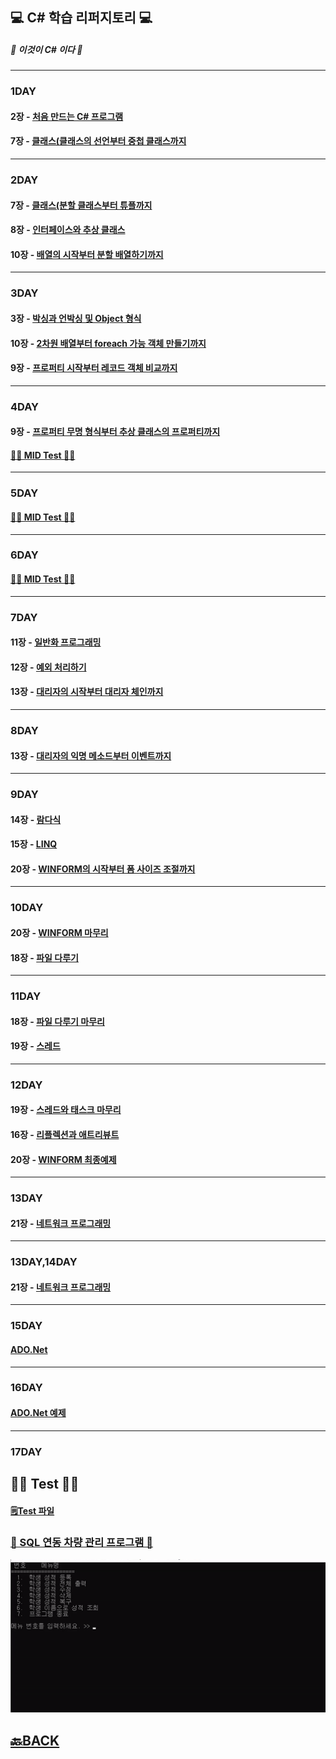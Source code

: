 ## 💻 C# 학습 리퍼지토리 💻

##### 📖 이것이 C# 이다 📖
___ 
### 1DAY
#### 2장 - [처음 만드는 C# 프로그램](https://github.com/XOXOT/Csharp/blob/main/1DAY/2-1.%20Hello/MainApp.cs)
#### 7장 - [클래스(클래스의 선언부터 중첩 클래스까지](https://github.com/XOXOT/Csharp/tree/main/1DAY)
___ 

### 2DAY
#### 7장 - [클래스(분할 클래스부터 튜플까지](https://github.com/XOXOT/Csharp/tree/main/2DAY)
#### 8장 - [인터페이스와 추상 클래스](https://github.com/XOXOT/Csharp/tree/main/2DAY)
#### 10장 - [배열의 시작부터 분할 배열하기까지](https://github.com/XOXOT/Csharp/tree/main/2DAY)
___ 
### 3DAY 
#### 3장 - [박싱과 언박싱 및 Object 형식](https://github.com/XOXOT/Csharp/tree/main/3DAY)
#### 10장 - [2차원 배열부터 foreach 가능 객체 만들기까지](https://github.com/XOXOT/Csharp/tree/main/3DAY)
#### 9장 - [프로퍼티 시작부터 레코드 객체 비교까지](https://github.com/XOXOT/Csharp/tree/main/3DAY)
___ 
### 4DAY 
#### 9장 - [프로퍼티 무명 형식부터 추상 클래스의 프로퍼티까지](https://github.com/XOXOT/Csharp/tree/main/4DAY)
#### [✍🏻 MID Test ✍🏻](https://github.com/XOXOT/Csharp/tree/main/4DAY)
___ 
### 5DAY 
#### [✍🏻 MID Test ✍🏻](https://github.com/XOXOT/Csharp/tree/main/5DAY)
___ 
### 6DAY 
#### [✍🏻 MID Test ✍🏻](https://github.com/XOXOT/Csharp/tree/main/6DAY)
___ 
### 7DAY
#### 11장 - [일반화 프로그래밍](https://github.com/XOXOT/Csharp/tree/main/7DAY) 
#### 12장 - [예외 처리하기](https://github.com/XOXOT/Csharp/tree/main/7DAY)
#### 13장 - [대리자의 시작부터 대리자 체인까지](https://github.com/XOXOT/Csharp/tree/main/7DAY) 
___ 
### 8DAY 
#### 13장 - [대리자의 익명 메소드부터 이벤트까지](https://github.com/XOXOT/Csharp/tree/main/8DAY) 
___ 
### 9DAY
#### 14장 - [람다식](https://github.com/XOXOT/Csharp/tree/main/9DAY)
#### 15장 - [LINQ](https://github.com/XOXOT/Csharp/tree/main/9DAY)
#### 20장 - [WINFORM의 시작부터 폼 사이즈 조절까지](https://github.com/XOXOT/Csharp/tree/main/9DAY)
___
### 10DAY
#### 20장 - [WINFORM 마무리](https://github.com/XOXOT/Csharp/tree/main/10DAY)
#### 18장 - [파일 다루기](https://github.com/XOXOT/Csharp/tree/main/10DAY)
___
### 11DAY
#### 18장 - [파일 다루기 마무리](https://github.com/XOXOT/Csharp/tree/main/11DAY)
#### 19장 - [스레드](https://github.com/XOXOT/Csharp/tree/main/11DAY)
___ 
### 12DAY
#### 19장 - [스레드와 태스크 마무리](https://github.com/XOXOT/Csharp/tree/main/12DAY)
#### 16장 - [리플렉션과 애트리뷰트](https://github.com/XOXOT/Csharp/tree/main/12DAY)
#### 20장 - [WINFORM 최종예제](https://github.com/XOXOT/Csharp/tree/main/12DAY/20.%20AsyncFileIOWinForm)
___ 
### 13DAY
#### 21장 - [네트워크 프로그래밍](https://github.com/XOXOT/Csharp/tree/main/13%2C14DAY)
___ 
### 13DAY,14DAY
#### 21장 - [네트워크 프로그래밍](https://github.com/XOXOT/Csharp/tree/main/13%2C14DAY)
___ 
### 15DAY
#### [ADO.Net](https://github.com/XOXOT/Csharp/tree/main/15DAY)
___ 
### 16DAY
#### [ADO.Net 예제](https://github.com/XOXOT/Csharp/tree/main/16DAY)
___ 
### 17DAY
## ✍🏻 Test ✍🏻
#### [🗒Test 파일](https://github.com/XOXOT/Csharp/blob/main/17DAY/%ED%8F%89%EA%B0%80_%EC%88%98%EC%A0%95%EB%B3%B8.pdf)
### [📝 SQL 연동 차량 관리 프로그램 📝](https://github.com/XOXOT/C_study/blob/master/C%EA%B8%B0%EB%B3%B8/%ED%95%99%EC%83%9D%EC%84%B1%EC%A0%81%EA%B4%80%EB%A6%AC%ED%94%84%EB%A1%9C%EA%B7%B8%EB%9E%A8/answer(%ED%95%99%EC%83%9D%EC%84%B1%EC%A0%81%EA%B4%80%EB%A6%AC).c)
<img src = https://github.com/XOXOT/C_study/blob/master/C%EA%B8%B0%EB%B3%B8/img/%ED%95%99%EC%83%9D%20%EC%84%B1%EC%A0%81%20%EA%B4%80%EB%A6%AC.gif>

## [🔙BACK](https://github.com/XOXOT?tab=repositories)

